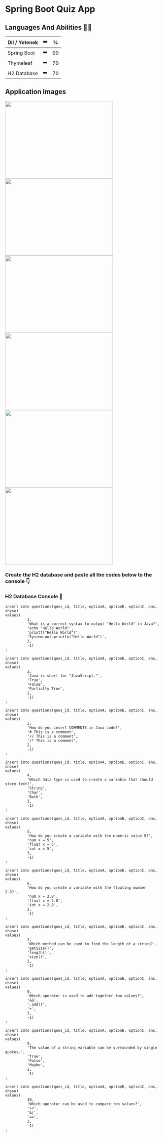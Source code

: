 # Spring Boot Quiz App

 ## Languages And Abilities 👩‍💻

| Dil / Yetenek | :arrow_right: | % |
| ------------- |:-------------:|:-------------:|
| Spring Boot | :arrow_right: | 90 |
| Thymeleaf | :arrow_right: | 70 |
| H2 Database | :arrow_right: | 70 |

## Application Images

<a href="https://github.com/Buse5/QuizApp/blob/main/images/proje1.PNG" target="_blank">
<img src="https://github.com/Buse5/QuizApp/blob/main/images/proje1.PNG" width="350" height="250" style="max-width:100%;"></a>

<a href="https://github.com/Buse5/QuizApp/blob/main/images/entername.PNG" target="_blank">
<img src="https://github.com/Buse5/QuizApp/blob/main/images/entername.PNG" width="350" height="250" style="max-width:100%;"></a>

<a href="https://github.com/Buse5/QuizApp/blob/main/images/quetions.PNG" target="_blank">
<img src="https://github.com/Buse5/QuizApp/blob/main/images/quetions.PNG" width="350" height="250" style="max-width:100%;"></a>

<a href="https://github.com/Buse5/QuizApp/blob/main/images/questions2.PNG" target="_blank">
<img src="https://github.com/Buse5/QuizApp/blob/main/images/questions2.PNG" width="350" height="250" style="max-width:100%;"></a>

<a href="https://github.com/Buse5/QuizApp/blob/main/images/score.PNG" target="_blank">
<img src="https://github.com/Buse5/QuizApp/blob/main/images/score.PNG" width="350" height="250" style="max-width:100%;"></a>

<a href="https://github.com/Buse5/QuizApp/blob/main/images/scoreTable.PNG" target="_blank">
<img src="https://github.com/Buse5/QuizApp/blob/main/images/scoreTable.PNG" width="350" height="250" style="max-width:100%;"></a>


### Create the H2 database and paste all the codes below to the console 👇 <br/>
### H2 Database Console 💾
```
insert into questions(ques_id, title, optionA, optionB, optionC, ans, chose)
values(
          1,
          'What is a correct syntax to output "Hello World" in Java?',
          'echo "Hello World"',
          'printf("Hello World")',
          'System.out.println("Hello World")',
          3,
          -1)
;

insert into questions(ques_id, title, optionA, optionB, optionC, ans, chose)
values(
          2,
          'Java is short for "JavaScript."',
          'True',
          'False',
          'Partially True',
          2,
          -1)
;

insert into questions(ques_id, title, optionA, optionB, optionC, ans, chose)
values(
          3,
          'How do you insert COMMENTS in Java code?',
          '# This is a comment',
          '// This is a comment',
          '/* This is a comment',
          2,
          -1)
;

insert into questions(ques_id, title, optionA, optionB, optionC, ans, chose)
values(
          4,
          'Which data type is used to create a variable that should store text?',
          'String',
          'Char',
          'Both',
          1,
          -1)
;

insert into questions(ques_id, title, optionA, optionB, optionC, ans, chose)
values(
          5,
          'How do you create a variable with the numeric value 5?',
          'num x = 5',
          'float x = 5',
          'int x = 5',
          3,
          -1)
;

insert into questions(ques_id, title, optionA, optionB, optionC, ans, chose)
values(
          6,
          'How do you create a variable with the floating number 2.8?',
          'num x = 2.8',
          'float x = 2.8',
          'int x = 2.8',
          2,
          -1)
;

insert into questions(ques_id, title, optionA, optionB, optionC, ans, chose)
values(
          7,
          'Which method can be used to find the length of a string?',
          'getSize()',
          'length()',
          'size()',
          2,
          -1)
;

insert into questions(ques_id, title, optionA, optionB, optionC, ans, chose)
values(
          8,
          'Which operator is used to add together two values?',
          '&&',
          '.add()',
          '+',
          3,
          -1)
;

insert into questions(ques_id, title, optionA, optionB, optionC, ans, chose)
values(
          9,
          'The value of a string variable can be surrounded by single quotes.',
          'True',
          'False',
          'Maybe',
          2,
          -1)
;

insert into questions(ques_id, title, optionA, optionB, optionC, ans, chose)
values(
          10,
          'Which operator can be used to compare two values?',
          '><',
          '&|',
          '==',
          3,
          -1)
;
```
